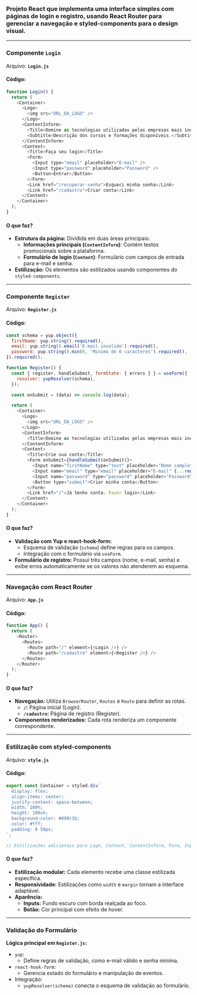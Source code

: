 ### Projeto React que implementa uma interface simples com páginas de login e registro, usando React Router para gerenciar a navegação e styled-components para o design visual.

---

### **Componente `Login`**
Arquivo: **`Login.js`**

#### Código:
```javascript
function Login() {
  return (
    <Container>
      <Logo>
        <img src="URL_DA_LOGO" />
      </Logo>
      <ContentInform>
        <Title>Domine as tecnologias utilizadas pelas empresas mais inovadoras</Title>
        <Subtitle>Descrição dos cursos e formações disponíveis.</Subtitle>
      </ContentInform>
      <Content>
        <Title>Faça seu login</Title>
        <Form>
          <Input type="email" placeholder="E-mail" />
          <Input type="password" placeholder="Password" />
          <Button>Entrar</Button>
        </Form>
        <Link href="/recuperar-senha">Esqueci minha senha</Link>
        <Link href="/cadastro">Criar conta</Link>
      </Content>
    </Container>
  );
}
```

#### O que faz?
- **Estrutura da página:** Dividida em duas áreas principais:
  - **Informações principais (`ContentInform`)**: Contém textos promocionais sobre a plataforma.
  - **Formulário de login (`Content`)**: Formulário com campos de entrada para e-mail e senha.
- **Estilização:** Os elementos são estilizados usando componentes do `styled-components`.

---

### **Componente `Register`**
Arquivo: **`Register.js`**

#### Código:
```javascript
const schema = yup.object({
  firstName: yup.string().required(),
  email: yup.string().email('E-mail invalido').required(),
  password: yup.string().min(6, 'Minimo de 6 caracteres').required(),
}).required();

function Register() {
  const { register, handleSubmit, formState: { errors } } = useForm({
    resolver: yupResolver(schema),
  });

  const onSubmit = (data) => console.log(data);

  return (
    <Container>
      <Logo>
        <img src="URL_DA_LOGO" />
      </Logo>
      <ContentInform>
        <Title>Domine as tecnologias utilizadas pelas empresas mais inovadoras</Title>
      </ContentInform>
      <Content>
        <Title>Crie sua conta</Title>
        <Form onSubmit={handleSubmit(onSubmit)}>
          <Input name="firstName" type="text" placeholder="Nome completo" {...register("firstName")} />
          <Input name="email" type="email" placeholder="E-mail" {...register("email")} />
          <Input name="password" type="password" placeholder="Password" {...register("password")} />
          <Button type="submit">Criar minha conta</Button>
        </Form>
        <Link href="/">Já tenho conta. Fazer login</Link>
      </Content>
    </Container>
  );
}
```

#### O que faz?
- **Validação com Yup e react-hook-form:**
  - Esquema de validação (`schema`) define regras para os campos.
  - Integração com o formulário via `useForm`.
- **Formulário de registro:** Possui três campos (nome, e-mail, senha) e exibe erros automaticamente se os valores não atenderem ao esquema.

---

### **Navegação com React Router**
Arquivo: **`App.js`**

#### Código:
```javascript
function App() {
  return (
    <Router>
      <Routes>
        <Route path="/" element={<Login />} />
        <Route path="/cadastro" element={<Register />} />
      </Routes>
    </Router>
  );
}
```

#### O que faz?
- **Navegação:** Utiliza `BrowserRouter`, `Routes` e `Route` para definir as rotas.
  - **`/`:** Página inicial (Login).
  - **`/cadastro`:** Página de registro (Register).
- **Componentes renderizados:** Cada rota renderiza um componente correspondente.

---

### **Estilização com styled-components**
Arquivo: **`style.js`**

#### Código:
```javascript
export const Container = styled.div`
  display: flex;
  align-items: center;
  justify-content: space-between;
  width: 100%;
  height: 100vh;
  background-color: #090c1b;
  color: #fff;
  padding: 0 50px;
`;

// Estilizações adicionais para Logo, Content, ContentInform, Form, Input, Button, Link...
```

#### O que faz?
- **Estilização modular:** Cada elemento recebe uma classe estilizada específica.
- **Responsividade:** Estilizações como `width` e `margin` tornam a interface adaptável.
- **Aparência:** 
  - **Inputs:** Fundo escuro com borda realçada ao foco.
  - **Botão:** Cor principal com efeito de hover.

---

### **Validação do Formulário**
**Lógica principal em `Register.js`:**
- `yup`:
  - Define regras de validação, como e-mail válido e senha mínima.
- `react-hook-form`:
  - Gerencia estado do formulário e manipulação de eventos.
- Integração:
  - `yupResolver(schema)` conecta o esquema de validação ao formulário.